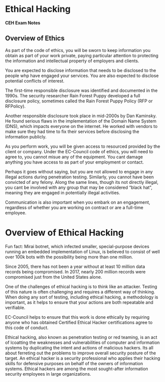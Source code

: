 # Ethical Hacking
**CEH Exam Notes**

## Overview of Ethics

As part of the code of ethics, you will be sworn to keep information you obtain as part of your work private, paying particular attention to protecting the information and intellectual property of employers and clients. 

You are expected to disclose information that needs to be disclosed to the people whp have engaged your services. You are also expected to disclose potential conflicts of interest.

The first-time responsible disclosure was identified and documented in the 1990s. The security researcher Rain Forest Puppy developed a full disclosure policy, sometimes called the Rain Forest Puppy Policy (RFP or RFPolicy).

Another responsible disclosure took place in mid-2000s by Dan Kaminsky. He found serious flaws in the implementation of the Domain Name System (DNS), which impacts everyone on the internet. He worked with vendors to make sure they had time to fix their services before disclosing the information publicly.

As you perform work, you will be given access to resourced provided by the client or company. Under the EC-Council code of ethics, you will need to agree to, you cannot misue any of the equipment. You cant damage anything you have access to as part of your employment or contact. 

Perhaps it goes without saying, but you are not allowed to engage in any illegal actions during penetration testing. Similarly, you cannot have been convicted of any felony. Along the same lines, though its not directly illegal, you cant be involved with any group that may be considered “black hat”, meaning they are engaged in potentially illegal activities. 

Communication is also important when you embark on an engagement, regardless of whether you are working on contract or are a full-time employee.

# Overview of Ethical Hacking

Fun fact: Mirai botnet, which infected smaller, special-purpose devices running an embedded implementation of Linux, is believed to consist of well over 100k bots with the possibility being more than one million. 

Since 2005, there has not been a year without at least 10 million data records being compromised. In 2017, nearly 200 million records were compromised just from the United States alone. 

One of the challenges of ethical hacking is to think like an attacker. Testing of this nature is often challenging and requires a different way of thinking. When doing any sort of testing, including ethical hacking, a methodology is important, as it helps to ensure that your actions are both repeatable and verifiable. 

EC-Council helps to ensure that this work is done ethically by requiring anyone who has obtained Certified Ethical Hacker certifications agree to this code of conduct.

Ethical hacking, also known as penetration testing or red teaming, is an act of lcoatting the weaknesses and vulnerabilities of computer and information systems by duplicating the intent and actions of malicious hackers. Its all about ferreting out the problems to improve overall security posture of the target. An ethical hacker is a security professional who applies their hacking skills for defensive purposes on behalf of the owners of information systems. Ethical hackers are among the most sought-after information security employees in large organizations.


